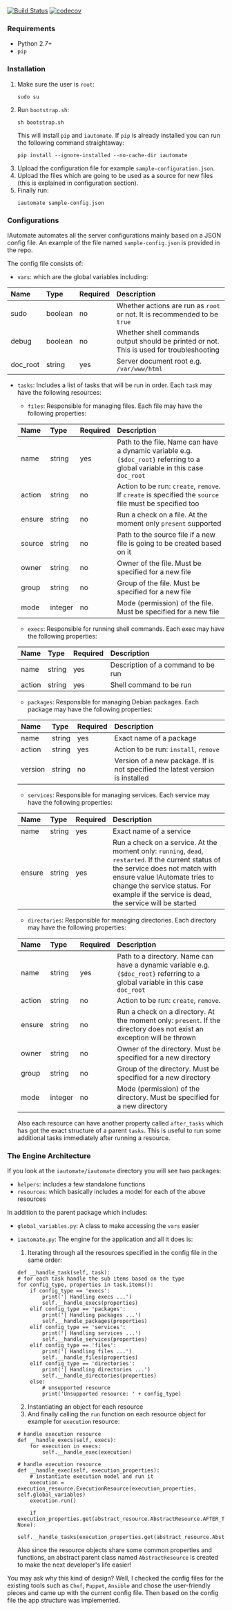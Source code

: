 [![Build Status](https://travis-ci.org/iranianpep/iautomate.svg?branch=master)](https://travis-ci.org/iranianpep/iautomate)
[![codecov](https://codecov.io/gh/iranianpep/iautomate/branch/master/graph/badge.svg)](https://codecov.io/gh/iranianpep/iautomate)

### Requirements
- Python 2.7+
- `pip`

### Installation
1. Make sure the user is `root`:
    ```
    sudo su
    ```
2. Run `bootstrap.sh`:
    ```
    sh bootstrap.sh
    ```
    This will install `pip` and `iautomate`. If `pip` is already installed you can run the following command straightaway:
    ```
    pip install --ignore-installed --no-cache-dir iautomate
    ```
3. Upload the configuration file for example `sample-configuration.json`.
4. Upload the files which are going to be used as a source for new files (this is explained in configuration section).
5. Finally run:
    ```
    iautomate sample-config.json
    ```

### Configurations
IAutomate automates all the server configurations mainly based on a JSON config file. An example of the file named `sample-config.json` is provided in the repo.

The config file consists of:
- `vars`: which are the global variables including:

|   Name    | Type | Required | Description |
|:----------|:-----|:---------|:------------|
| sudo | boolean | no | Whether actions are run as `root` or not. It is recommended to be `true` |
| debug | boolean | no | Whether shell commands output should be printed or not. This is used for troubleshooting |
| doc_root | string | yes | Server document root e.g. `/var/www/html` |

- `tasks`: Includes a list of tasks that will be run in order. Each `task` may have the following resources:
    - `files`: Responsible for managing files. Each file may have the following properties:
    
    |   Name    | Type | Required | Description |
    |:----------|:-----|:---------|:------------|
    | name | string | yes | Path to the file. Name can have a dynamic variable e.g. `{$doc_root}` referring to a global variable in this case `doc_root` |
    | action | string | no | Action to be run: `create`, `remove`. If `create` is specified the `source` file must be specified too |
    | ensure | string | no | Run a check on a file. At the moment only `present` supported |
    | source | string | no | Path to the source file if a new file is going to be created based on it |
    | owner | string | no | Owner of the file. Must be specified for a new file |
    | group | string | no | Group of the file. Must be specified for a new file |
    | mode | integer | no | Mode (permission) of the file. Must be specified for a new file |
    
    - `execs`: Responsible for running shell commands. Each exec may have the following properties:
    
    |   Name    | Type | Required | Description |
    |:----------|:-----|:---------|:------------|
    | name | string | yes | Description of a command to be run |
    | action | string | yes | Shell command to be run
    
    - `packages`: Responsible for managing Debian packages. Each package may have the following properties:
    
    |   Name    | Type | Required | Description |
    |:----------|:-----|:---------|:------------|
    | name | string | yes | Exact name of a package |
    | action | string | yes | Action to be run: `install`, `remove` |
    | version | string | no | Version of a new package. If is not specified the latest version is installed |
    
    - `services`: Responsible for managing services. Each service may have the following properties:
    
    |   Name    | Type | Required | Description |
    |:----------|:-----|:---------|:------------|
    | name | string | yes | Exact name of a service |
    | ensure | string | yes | Run a check on a service. At the moment only: `running`, `dead`, `restarted`. If the current status of the service does not match with ensure value IAutomate tries to change the service status. For example if the service is dead, the service will be started |
    
    - `directories`: Responsible for managing directories. Each directory may have the following properties:
    
    |   Name    | Type | Required | Description |
    |:----------|:-----|:---------|:------------|
    | name | string | yes | Path to a directory. Name can have a dynamic variable e.g. `{$doc_root}` referring to a global variable in this case `doc_root` |
    | action | string | no | Action to be run: `create`, `remove`. |
    | ensure | string | no | Run a check on a directory. At the moment only: `present`. If the directory does not exist an exception will be thrown |
    | owner | string | no | Owner of the directory. Must be specified for a new directory |
    | group | string | no | Group of the directory. Must be specified for a new directory |
    | mode | integer | no | Mode (permission) of the directory. Must be specified for a new directory |
    
    Also each resource can have another property called `after_tasks` which has got the exact structure of a parent `tasks`. This is useful to run some additional tasks immediately after running a resource.

### The Engine Architecture
If you look at the `iautomate/iautomate` directory you will see two packages:
- `helpers`: includes a few standalone functions
- `resources`: which basically includes a model for each of the above resources

In addition to the parent package which includes:
- `global_variables.py`: A class to make accessing the `vars` easier
- `iautomate.py`: The engine for the application and all it does is:
    1. Iterating through all the resources specified in the config file in the same order:
    
    ```
    def __handle_task(self, task):
    # for each task handle the sub items based on the type
    for config_type, properties in task.items():
        if config_type == 'execs':
            print('| Handling execs ...')
            self.__handle_execs(properties)
        elif config_type == 'packages':
            print('| Handling packages ...')
            self.__handle_packages(properties)
        elif config_type == 'services':
            print('| Handling services ...')
            self.__handle_services(properties)
        elif config_type == 'files':
            print('| Handling files ...')
            self.__handle_files(properties)
        elif config_type == 'directories':
            print('| Handling directories ...')
            self.__handle_directories(properties)
        else:
            # unsupported resource
            print('Unsupported resource: ' + config_type)
    ```
    
    2. Instantiating an object for each resource
    3. And finally calling the `run` function on each resource object for example for `execution` resource:
    ```
    # handle execution resource
    def __handle_execs(self, execs):
        for execution in execs:
            self.__handle_exec(execution)

    # handle execution resource
    def __handle_exec(self, execution_properties):
        # instantiate execution model and run it
        execution = execution_resource.ExecutionResource(execution_properties, self.global_variables)
        execution.run()

        if execution_properties.get(abstract_resource.AbstractResource.AFTER_TASKS_KEY, None):
            self.__handle_tasks(execution_properties.get(abstract_resource.AbstractResource.AFTER_TASKS_KEY))
    ```
    
    Also since the resource objects share some common properties and functions, an abstract parent class named `AbstractResource` is created to make the next developer's life easier!
    
 You may ask why this kind of design? Well, I checked the config files for the existing tools such as `Chef`, `Puppet`, `Ansible` and chose the user-friendly pieces and came up with the current config file. Then based on the config file the app structure was implemented.